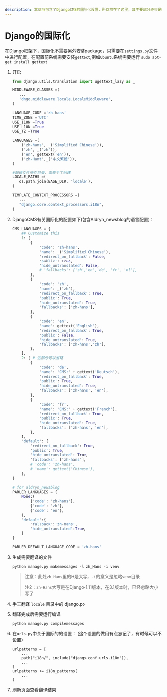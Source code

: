 ```yaml
---
description: 本章节包含了DjangoCMS的国际化设置，所以放在了这里，其主要部分还只是Django的国际化
---
```


# Django的国际化

在Django框架下，国际化不需要另外安装package，只需要在`settings.py`文件中进行配置，在配置前系统需要安装`gettext`,例如`Ubuntu`系统需要运行 `sudo apt-get install gettext`

1.  开启

    ```python
    from django.utils.translation import ugettext_lazy as _

    MIDDLEWARE_CLASSES =(
       ...
       'dngo.middleware.locale.LocaleMiddleware',
    )

    LANGUAGE_CODE ='zh-hans'
    TIME_ZONE ='UTC'
    USE_I18N =True
    USE_L10N =True
    USE_TZ =True

    LANGUAGES =(
        ('zh-hans', _('Simplified Chinese')),
        ('zh', _('zh')),
        ('en', gettext('en')),
        ('zh-Hant',_('中文繁體')),
    )

    #翻译文件所在目录，需要手工创建
    LOCALE_PATHS =(
       os.path.join(BASE_DIR, 'locale'),
    )

    TEMPLATE_CONTEXT_PROCESSORS =(
       ...
       "django.core.context_processors.i18n",
    )
    ```
2.  DjangoCMS有关国际化的配置如下(包含Aldryn\_newsblog的语言配置)：

    ```python
    CMS_LANGUAGES = {
        ## Customize this
        1: [
            {
                'code': 'zh-hans',
                'name': _('Simplified Chinese'),
                'redirect_on_fallback': False,
                'public': True,
                'hide_untranslated': False,
                # 'fallbacks': ['zh','en','de', 'fr', 'nl'],
            },
            {
                'code': 'zh',
                'name': _('zh'),
                'redirect_on_fallback': True,
                'public': True,
                'hide_untranslated': True,
                'fallbacks': ['zh-hans'],
            },
            {
                'code': 'en',
                'name': gettext('English'),
                'redirect_on_fallback': True,
                'public': False,
                'hide_untranslated': True,
                'fallbacks': ['zh-hans','zh'],
            },
        ],
        2: [ # 这部分可以省略
            {
                'code': 'de',
                'name': 'CMS:' + gettext('Deutsch'),
                'redirect_on_fallback': True,
                'public': True,
                'hide_untranslated': True,
                'fallbacks': ['zh-hans', 'en'],
            },
            {
                'code': 'fr',
                'name': 'CMS:' + gettext('French'),
                'redirect_on_fallback': True,
                'public': True,
                'hide_untranslated': True,
                'fallbacks': ['zh-hans', 'en'],
            },
        ],
        'default': {
            'redirect_on_fallback': True,
            'public': True,
            'hide_untranslated': True,
            'fallbacks': ['zh-hans'],
            # 'code': 'zh-hans',
            # 'name': gettext('Chinese'),
        },
    }

    # for aldryn_newsblog
    PARLER_LANGUAGES = {
        None:(
            {'code': 'zh-hans'},
            {'code': 'zh'},
            {'code': 'en'},
        ),
        'default':{
            'fallback':'zh-hans',
            'hide_untranslated':True,
        }
    }

    PARLER_DEFAULT_LANGUAGE_CODE = 'zh-hans'
    ```
3.  生成需要翻译的文件 &#x20;

    `python manage.py makemessages -l zh_Hans -i venv`    \
    &#x20;

    > 注意：此处`zh_Hans`里的H是大写，`-i`的意义是忽略`venv`目录
    >
    > 注2：`zh-Hans`大写是在Django-1.11版本，在3.1版本时，已经忽略大小写了
4. 手工翻译 `locale` 目录中的 django.po &#x20;
5.  翻译完成后需要运行编译 &#x20;

    `python manage.py compilemessages`
6.  在`urls.py`中关于国际的的设置：  (这个设置的做用有点忘记了，有时候可以不设置）

    ```
    urlpatterns = [
        ...
        path("i18n/", include("django.conf.urls.i18n")),
        ...
    ]
    urlpatterns += i18n_patterns(
        ...
    )
    ```
7. 刷新页面查看翻译结果

###
